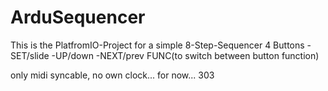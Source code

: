 # ArduSequencer

This is the PlatfromIO-Project for a simple 8-Step-Sequencer
4 Buttons
-SET/slide
-UP/down
-NEXT/prev
FUNC(to switch between button function)

only midi syncable, no own clock... for now...
303

